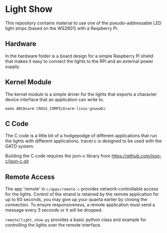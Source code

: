 Light Show
==========

This repository contains material to use one of the pseudo-addressable LED light
strips (based on the WS2801) with a Raspberry Pi.

Hardware
--------

In the hardware folder is a board design for a simple Raspberry Pi shield
that makes it easy to connect the lights to the RPi and an external power
supply.

Kernel Module
-------------

The kernel module is a simple driver for the lights that exports a character
device interface that an application can write to.

    make ARCH=arm CROSS_COMPILE=arm-linux-gnueabi-

C Code
------

The C code is a little bit of a hodgepodge of different applications that
run the lights with different applications. tracer.c is designed to be used
with the GATD system.

Building the C code requires the json-c library from
https://github.com/json-c/json-c.git

Remote Access
-------------

The app 'remote' in `c/apps/remote.c` provides network-controllable access for
the lights. Control of the strand is retained by the remote application for up
to 60 seconds, you may give up your quanta earlier by closing the connection. To
ensure responsiveness, a remote application must send a message every 3 seconds
or it will be dropped.

`remote/light_show.py` provides a basic python class and example for controlling
the lights over the remote interface.
